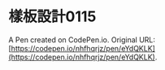 # 樣板設計0115

A Pen created on CodePen.io. Original URL: [https://codepen.io/nhfhqrjz/pen/eYdQKLK](https://codepen.io/nhfhqrjz/pen/eYdQKLK).


